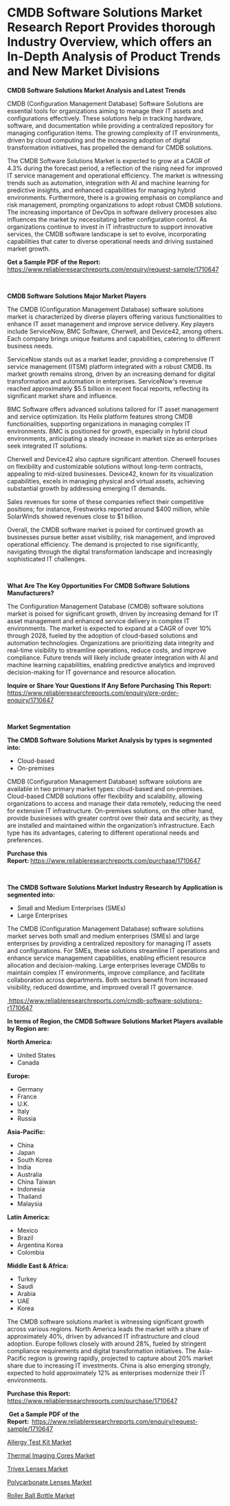 <p><h1>CMDB Software Solutions Market Research Report Provides thorough Industry Overview, which offers an In-Depth Analysis of Product Trends and New Market Divisions</h1></p><p><strong>CMDB Software Solutions Market Analysis and Latest Trends</strong></p>
<p><p>CMDB (Configuration Management Database) Software Solutions are essential tools for organizations aiming to manage their IT assets and configurations effectively. These solutions help in tracking hardware, software, and documentation while providing a centralized repository for managing configuration items. The growing complexity of IT environments, driven by cloud computing and the increasing adoption of digital transformation initiatives, has propelled the demand for CMDB solutions.</p><p>The CMDB Software Solutions Market is expected to grow at a CAGR of 4.3% during the forecast period, a reflection of the rising need for improved IT service management and operational efficiency. The market is witnessing trends such as automation, integration with AI and machine learning for predictive insights, and enhanced capabilities for managing hybrid environments. Furthermore, there is a growing emphasis on compliance and risk management, prompting organizations to adopt robust CMDB solutions. The increasing importance of DevOps in software delivery processes also influences the market by necessitating better configuration control. As organizations continue to invest in IT infrastructure to support innovative services, the CMDB software landscape is set to evolve, incorporating capabilities that cater to diverse operational needs and driving sustained market growth.</p></p>
<p><strong>Get a Sample PDF of the Report:&nbsp;</strong> <a href="https://www.reliableresearchreports.com/enquiry/request-sample/1710647?utm_campaign=1635&utm_medium=2&utm_source=Github&utm_content=ia&utm_term=30102024&utm_id=cmdb-software-solutions">https://www.reliableresearchreports.com/enquiry/request-sample/1710647</a></p>
<p>&nbsp;</p>
<p><strong>CMDB Software Solutions Major Market Players</strong></p>
<p><p>The CMDB (Configuration Management Database) software solutions market is characterized by diverse players offering various functionalities to enhance IT asset management and improve service delivery. Key players include ServiceNow, BMC Software, Cherwell, and Device42, among others. Each company brings unique features and capabilities, catering to different business needs.</p><p>ServiceNow stands out as a market leader, providing a comprehensive IT service management (ITSM) platform integrated with a robust CMDB. Its market growth remains strong, driven by an increasing demand for digital transformation and automation in enterprises. ServiceNow's revenue reached approximately $5.5 billion in recent fiscal reports, reflecting its significant market share and influence.</p><p>BMC Software offers advanced solutions tailored for IT asset management and service optimization. Its Helix platform features strong CMDB functionalities, supporting organizations in managing complex IT environments. BMC is positioned for growth, especially in hybrid cloud environments, anticipating a steady increase in market size as enterprises seek integrated IT solutions.</p><p>Cherwell and Device42 also capture significant attention. Cherwell focuses on flexibility and customizable solutions without long-term contracts, appealing to mid-sized businesses. Device42, known for its visualization capabilities, excels in managing physical and virtual assets, achieving substantial growth by addressing emerging IT demands. </p><p>Sales revenues for some of these companies reflect their competitive positions; for instance, Freshworks reported around $400 million, while SolarWinds showed revenues close to $1 billion. </p><p>Overall, the CMDB software market is poised for continued growth as businesses pursue better asset visibility, risk management, and improved operational efficiency. The demand is projected to rise significantly, navigating through the digital transformation landscape and increasingly sophisticated IT challenges.</p></p>
<p>&nbsp;</p>
<p><strong>What Are The Key Opportunities For CMDB Software Solutions Manufacturers?</strong></p>
<p><p>The Configuration Management Database (CMDB) software solutions market is poised for significant growth, driven by increasing demand for IT asset management and enhanced service delivery in complex IT environments. The market is expected to expand at a CAGR of over 10% through 2028, fueled by the adoption of cloud-based solutions and automation technologies. Organizations are prioritizing data integrity and real-time visibility to streamline operations, reduce costs, and improve compliance. Future trends will likely include greater integration with AI and machine learning capabilities, enabling predictive analytics and improved decision-making for IT governance and resource allocation.</p></p>
<p><strong>Inquire or Share Your Questions If Any Before Purchasing This Report:</strong> <a href="https://www.reliableresearchreports.com/enquiry/pre-order-enquiry/1710647?utm_campaign=1635&utm_medium=2&utm_source=Github&utm_content=ia&utm_term=30102024&utm_id=cmdb-software-solutions">https://www.reliableresearchreports.com/enquiry/pre-order-enquiry/1710647</a></p>
<p>&nbsp;</p>
<p><strong>Market Segmentation</strong></p>
<p><strong>The CMDB Software Solutions Market Analysis by types is segmented into:</strong></p>
<p><ul><li>Cloud-based</li><li>On-premises</li></ul></p>
<p><p>CMDB (Configuration Management Database) software solutions are available in two primary market types: cloud-based and on-premises. Cloud-based CMDB solutions offer flexibility and scalability, allowing organizations to access and manage their data remotely, reducing the need for extensive IT infrastructure. On-premises solutions, on the other hand, provide businesses with greater control over their data and security, as they are installed and maintained within the organization’s infrastructure. Each type has its advantages, catering to different operational needs and preferences.</p></p>
<p><strong>Purchase this Report:&nbsp;</strong><a href="https://www.reliableresearchreports.com/purchase/1710647?utm_campaign=1635&utm_medium=2&utm_source=Github&utm_content=ia&utm_term=30102024&utm_id=cmdb-software-solutions">https://www.reliableresearchreports.com/purchase/1710647</a></p>
<p>&nbsp;</p>
<p><strong>The CMDB Software Solutions Market Industry Research by Application is segmented into:</strong></p>
<p><ul><li>Small and Medium Enterprises (SMEs)</li><li>Large Enterprises</li></ul></p>
<p><p>The CMDB (Configuration Management Database) software solutions market serves both small and medium enterprises (SMEs) and large enterprises by providing a centralized repository for managing IT assets and configurations. For SMEs, these solutions streamline IT operations and enhance service management capabilities, enabling efficient resource allocation and decision-making. Large enterprises leverage CMDBs to maintain complex IT environments, improve compliance, and facilitate collaboration across departments. Both sectors benefit from increased visibility, reduced downtime, and improved overall IT governance.</p></p>
<p><a href="https://www.reliableresearchreports.com/cmdb-software-solutions-r1710647?utm_campaign=1635&utm_medium=2&utm_source=Github&utm_content=ia&utm_term=30102024&utm_id=cmdb-software-solutions">&nbsp;https://www.reliableresearchreports.com/cmdb-software-solutions-r1710647</a></p>
<p><strong>In terms of Region, the CMDB Software Solutions Market Players available by Region are:</strong></p>
<p>
    <p> <strong> North America: </strong>
        <ul>
            <li>United States</li>
            <li>Canada</li>
        </ul>
        </p> 
    <p> <strong> Europe: </strong>
        <ul>
            <li>Germany</li>
            <li>France</li>
            <li>U.K.</li>
            <li>Italy</li>
            <li>Russia</li>
        </ul>
        </p> 
    <p> <strong> Asia-Pacific: </strong>
        <ul>
            <li>China</li>
            <li>Japan</li>
            <li>South Korea</li>
            <li>India</li>
            <li>Australia</li>
            <li>China Taiwan</li>
            <li>Indonesia</li>
            <li>Thailand</li>
            <li>Malaysia</li>
        </ul>
        </p> 
    <p> <strong> Latin America: </strong>
        <ul>
            <li>Mexico</li>
            <li>Brazil</li>
            <li>Argentina Korea</li>
            <li>Colombia</li>
        </ul>
        </p> 
    <p> <strong> Middle East & Africa: </strong>
        <ul>
            <li>Turkey</li>
            <li>Saudi</li>
            <li>Arabia</li>
            <li>UAE</li>
            <li>Korea</li>
        </ul>
    </p>
    </p>
<p><p>The CMDB software solutions market is witnessing significant growth across various regions. North America leads the market with a share of approximately 40%, driven by advanced IT infrastructure and cloud adoption. Europe follows closely with around 28%, fueled by stringent compliance requirements and digital transformation initiatives. The Asia-Pacific region is growing rapidly, projected to capture about 20% market share due to increasing IT investments. China is also emerging strongly, expected to hold approximately 12% as enterprises modernize their IT environments.</p></p>
<p><strong>Purchase this Report: </strong><a href="https://www.reliableresearchreports.com/purchase/1710647?utm_campaign=1635&utm_medium=2&utm_source=Github&utm_content=ia&utm_term=30102024&utm_id=cmdb-software-solutions">https://www.reliableresearchreports.com/purchase/1710647</a></p>
<p>&nbsp;<strong>Get a Sample PDF of the Report:&nbsp;&nbsp;</strong><a href="https://www.reliableresearchreports.com/enquiry/request-sample/1710647?utm_campaign=1635&utm_medium=2&utm_source=Github&utm_content=ia&utm_term=30102024&utm_id=cmdb-software-solutions">https://www.reliableresearchreports.com/enquiry/request-sample/1710647</a></p>
<p><strong></strong></p>
<p><p><a href="https://www.linkedin.com/pulse/allergy-test-kit-market-trends-insights-type-application-1bxle?utm_campaign=1635&utm_medium=2&utm_source=Github&utm_content=ia&utm_term=30102024&utm_id=cmdb-software-solutions">Allergy Test Kit Market</a></p><p><a href="https://www.linkedin.com/pulse/global-thermal-imaging-cores-market-trends-analysis-future-growth-dyhpe?utm_campaign=1635&utm_medium=2&utm_source=Github&utm_content=ia&utm_term=30102024&utm_id=cmdb-software-solutions">Thermal Imaging Cores Market</a></p><p><a href="https://www.linkedin.com/pulse/global-trivex-lenses-market-opportunities-forecast-5xdec?utm_campaign=1635&utm_medium=2&utm_source=Github&utm_content=ia&utm_term=30102024&utm_id=cmdb-software-solutions">Trivex Lenses Market</a></p><p><a href="https://www.linkedin.com/pulse/polycarbonate-lenses-market-consolidation-impact-structure-szjxc?utm_campaign=1635&utm_medium=2&utm_source=Github&utm_content=ia&utm_term=30102024&utm_id=cmdb-software-solutions">Polycarbonate Lenses Market</a></p><p><a href="https://www.linkedin.com/pulse/roller-ball-bottle-market-growth-segmentation-regional-analysis-sy8zf?utm_campaign=1635&utm_medium=2&utm_source=Github&utm_content=ia&utm_term=30102024&utm_id=cmdb-software-solutions">Roller Ball Bottle Market</a></p></p>